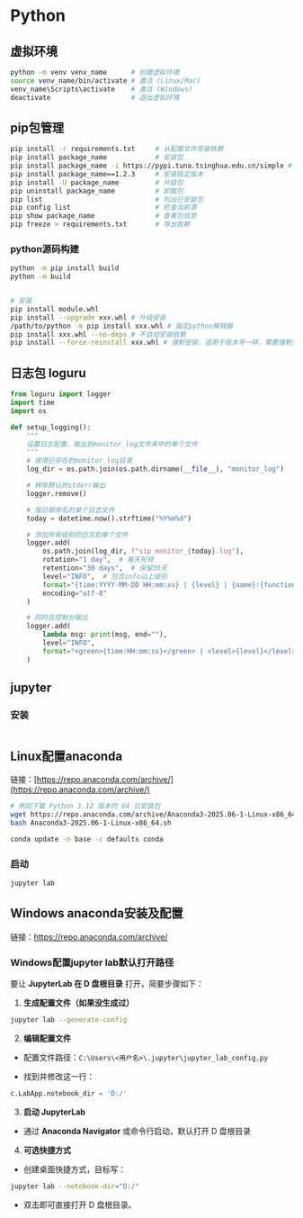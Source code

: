 # Python

## 虚拟环境

```bash
python -m venv venv_name      # 创建虚拟环境
source venv_name/bin/activate # 激活 (Linux/Mac)
venv_name\Scripts\activate    # 激活 (Windows)
deactivate                    # 退出虚拟环境
```

## pip包管理

```bash
pip install -r requirements.txt     # 从配置文件安装依赖
pip install package_name            # 安装包
pip install package_name -i https://pypi.tuna.tsinghua.edu.cn/simple # 临时切换源
pip install package_name==1.2.3     # 安装指定版本
pip install -U package_name         # 升级包
pip uninstall package_name          # 卸载包
pip list                            # 列出已安装包
pip config list                     # 检查当前源
pip show package_name               # 查看包信息
pip freeze > requirements.txt       # 导出依赖
```

### python源码构建

```bash
python -m pip install build
python -m build


# 安装
pip install module.whl
pip install --upgrade xxx.whl # 升级安装
/path/to/python -m pip install xxx.whl # 指定python解释器
pip install xxx.whl --no-deps # 不自动安装依赖
pip install --force-reinstall xxx.whl # 强制安装，适用于版本号一样，需要强制更新
```



## 日志包 loguru

```python
from loguru import logger
import time
import os

def setup_logging():
    """
    设置日志配置，输出到monitor_log文件夹中的单个文件
    """
    # 使用已存在的monitor_log目录
    log_dir = os.path.join(os.path.dirname(__file__), "monitor_log")

    # 移除默认的stderr输出
    logger.remove()

    # 按日期命名的单个日志文件
    today = datetime.now().strftime("%Y%m%d")

    # 添加所有级别的日志到单个文件
    logger.add(
        os.path.join(log_dir, f"sip_monitor_{today}.log"),
        rotation="1 day",  # 每天轮转
        retention="30 days",  # 保留30天
        level="INFO",  # 包含info以上级别
        format="{time:YYYY-MM-DD HH:mm:ss} | {level} | {name}:{function}:{line} | {message}",
        encoding="utf-8"
    )

    # 同时在控制台输出
    logger.add(
        lambda msg: print(msg, end=""),
        level="INFO",
        format="<green>{time:HH:mm:ss}</green> | <level>{level}</level> | <cyan>{name}</cyan>:<cyan>{function}</cyan>:<cyan>{line}</cyan> | <level>{message}</level>"
    )
```

## jupyter

### 安装

```bash

```

## Linux配置anaconda

链接：[https://repo.anaconda.com/archive/](https://repo.anaconda.com/archive/)

```bash
# 例如下载 Python 3.12 版本的 64 位安装包
wget https://repo.anaconda.com/archive/Anaconda3-2025.06-1-Linux-x86_64.sh
bash Anaconda3-2025.06-1-Linux-x86_64.sh

conda update -n base -c defaults conda
```

### 启动

```bash
jupyter lab
```

## Windows anaconda安装及配置

链接：https://repo.anaconda.com/archive/

### Windows配置jupyter lab默认打开路径

要让 **JupyterLab 在 D 盘根目录** 打开，简要步骤如下：

1. **生成配置文件（如果没生成过）**

```bash
jupyter lab --generate-config
```

2. **编辑配置文件**
- 配置文件路径：`C:\Users\<用户名>\.jupyter\jupyter_lab_config.py`

- 找到并修改这一行：

```python
c.LabApp.notebook_dir = 'D:/'
```

3. **启动 JupyterLab**
- 通过 **Anaconda Navigator** 或命令行启动，默认打开 D 盘根目录
4. **可选快捷方式**
- 创建桌面快捷方式，目标写：

```bash
jupyter lab --notebook-dir="D:/"
```

- 双击即可直接打开 D 盘根目录。
